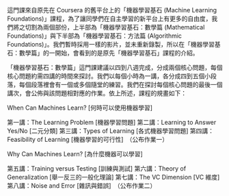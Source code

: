 這門課來自原先在 Coursera 的舊平台上的「機器學習基石 (Machine Learning Foundations)」課程，為了讓同學們在自主學習的新平台上有更多的自由度，我們將之切割為兩個部份，上半部為「機器學習基石：數學篇 (Mathematical Foundations)」與下半部為「機器學習基石：方法篇 (Algorithmic Foundations)」。我們暫時採用一樣的影片，並未重新錄製，所以在「機器學習基石：數學篇」的一開始，會看到的是原先「機器學習基石」課程的介紹。

「機器學習基石：數學篇」這門課建議以四到八週完成，分成兩個核心問題，每個核心問題約需四講的時間來探討。我們以每個小時為一講，各分成四到五個小段落，每個段落裡會有一個或多個隨堂的練習。我們在探討每個核心問題的最後一個講次，會公佈與該問題相對應的作業。依上所述，課程的規畫如下：

When Can Machines Learn? [何時可以使用機器學習]

第一講：The Learning Problem [機器學習問題]
第二講：Learning to Answer Yes/No [二元分類]
第三講：Types of Learning [各式機器學習問題]
第四講：Feasibility of Learning [機器學習的可行性]　（公布作業一）

Why Can Machines Learn? [為什麼機器可以學習]

第五講：Training versus Testing [訓練與測試]
第六講：Theory of Generalization [舉一反三的一般化理論]
第七講：The VC Dimension [VC 維度]
第八講：Noise and Error [雜訊與錯誤]　（公布作業二）
